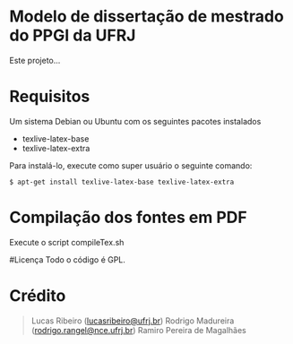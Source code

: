 # Modelo de dissertação de mestrado do PPGI da UFRJ

Este projeto...



# Requisitos

Um sistema Debian ou Ubuntu com os seguintes pacotes instalados
* texlive-latex-base
* texlive-latex-extra

Para instalá-lo, execute como super usuário o seguinte comando:
```
$ apt-get install texlive-latex-base texlive-latex-extra
```


# Compilação dos fontes em PDF

Execute o script compileTex.sh



#Licença
Todo o código é GPL.



# Crédito
> Lucas Ribeiro (lucasribeiro@ufrj.br)
> Rodrigo Madureira (rodrigo.rangel@nce.ufrj.br)
> Ramiro Pereira de Magalhães
